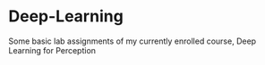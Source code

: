# Deep-Learning


Some basic lab assignments of my currently enrolled course, Deep Learning for Perception
